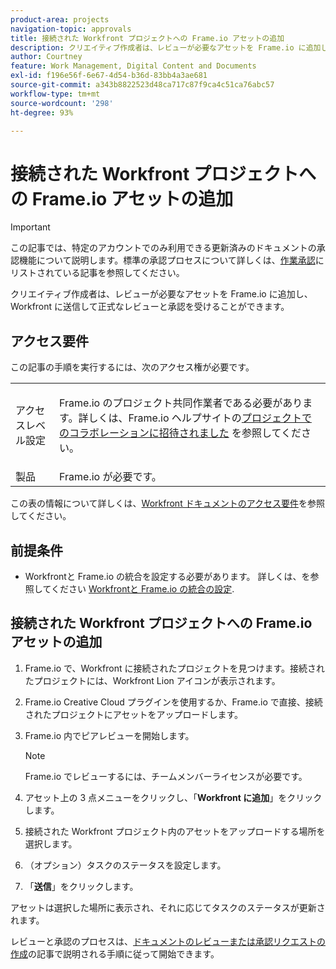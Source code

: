 ```yaml
---
product-area: projects
navigation-topic: approvals
title: 接続された Workfront プロジェクトへの Frame.io アセットの追加
description: クリエイティブ作成者は、レビューが必要なアセットを Frame.io に追加し、Workfront に送信して正式なレビューと承認を受けることができます。
author: Courtney
feature: Work Management, Digital Content and Documents
exl-id: f196e56f-6e67-4d54-b36d-83bb4a3ae681
source-git-commit: a343b8822523d48ca717c87f9ca4c51ca76abc57
workflow-type: tm+mt
source-wordcount: '298'
ht-degree: 93%

---
```


# 接続された Workfront プロジェクトへの Frame.io アセットの追加

>[!IMPORTANT]
>
>この記事では、特定のアカウントでのみ利用できる更新済みのドキュメントの承認機能について説明します。標準の承認プロセスについて詳しくは、[作業承認](/help/quicksilver/review-and-approve-work/manage-approvals/manage-approvals.md)にリストされている記事を参照してください。

クリエイティブ作成者は、レビューが必要なアセットを Frame.io に追加し、Workfront に送信して正式なレビューと承認を受けることができます。

## アクセス要件

この記事の手順を実行するには、次のアクセス権が必要です。

<table style="table-layout:auto"> 
 <col> 
 <col> 
 <tbody> 
  <!-- <tr> 
   <td role="rowheader">Adobe Workfront plan</td> 
   <td> <p>Any</p> </td> 
  </tr> 
  <tr> 
   <td role="rowheader">Adobe Workfront license</td> 
   <td> <p>Standard</p> </td> 
  </tr> -->
  <tr> 
   <td role="rowheader">アクセスレベル設定</td> 
   <td> <p>Frame.io のプロジェクト共同作業者である必要があります。詳しくは、Frame.io ヘルプサイトの<a href="https://support.frame.io/ja/articles/11125-i-ve-been-invited-to-collaborate-on-a-project">プロジェクトでのコラボレーションに招待されました</a>
を参照してください。</p> </td> 
  </tr> 
   <tr>
   <td>製品
   </td>
   <td>Frame.io が必要です。
   </td>
  </tr>
 </tbody> 
</table>

この表の情報について詳しくは、[Workfront ドキュメントのアクセス要件](/help/quicksilver/administration-and-setup/add-users/access-levels-and-object-permissions/access-level-requirements-in-documentation.md)を参照してください。

## 前提条件

* Workfrontと Frame.io の統合を設定する必要があります。 詳しくは、を参照してください [Workfrontと Frame.io の統合の設定](/help/quicksilver/administration-and-setup/configure-integrations/configure-wf-and-frame.md).

## 接続された Workfront プロジェクトへの Frame.io アセットの追加

1. Frame.io で、Workfront に接続されたプロジェクトを見つけます。接続されたプロジェクトには、Workfront Lion アイコンが表示されます。

1. Frame.io Creative Cloud プラグインを使用するか、Frame.io で直接、接続されたプロジェクトにアセットをアップロードします。

1. Frame.io 内でピアレビューを開始します。

   >[!NOTE]
   >
   >Frame.io でレビューするには、チームメンバーライセンスが必要です。

1. アセット上の 3 点メニューをクリックし、「**Workfront に追加**」をクリックします。

1. 接続された Workfront プロジェクト内のアセットをアップロードする場所を選択します。

1. （オプション）タスクのステータスを設定します。

1. 「**送信**」をクリックします。

アセットは選択した場所に表示され、それに応じてタスクのステータスが更新されます。

レビューと承認のプロセスは、[ドキュメントのレビューまたは承認リクエストの作成](/help/quicksilver/review-and-approve-work/document-reviews-and-approvals/manage-document-approvals/create-a-document-approval.md)の記事で説明される手順に従って開始できます。
